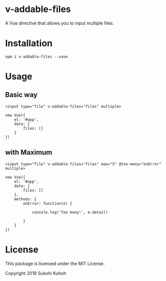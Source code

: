 # v-addable-files
A Vue directive that allows you to input multiple files.

# Installation

    npm i v-addable-files --save
    
# Usage

## Basic way

    <input type="file" v-addable-files="files" multiple>

    new Vue({
        el: '#app',
        data: {
            files: []
        }
    })

## with Maximum

    <input type="file" v-addable-files="files" max="5" @too-many="onError" multiple>

    new Vue({
        el: '#app',
        data: {
            files: []
        },
        methods: {
            onError: function(e) {

                console.log('Too many!', e.detail)

            }
        }
    })

# License

This package is licensed under the MIT License.

Copyright 2018 Sukohi Kuhoh